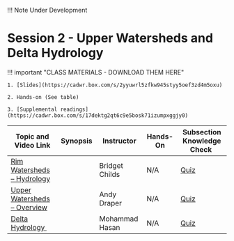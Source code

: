 !!! Note
    Under Development

# Session 2 - Upper Watersheds and Delta Hydrology

!!! important "CLASS MATERIALS - DOWNLOAD THEM HERE"
   
    1. [Slides](https://cadwr.box.com/s/2yyuwrl5zfkw945styy5oef3zd4m5oxu)

    2. Hands-on (See table)

    3. [Supplemental readings](https://cadwr.box.com/s/17dektg2qt6c9e5bosk71izumpxggjy0)

| Topic and Video Link | Synopsis | Instructor |Hands-On | Subsection Knowledge Check  | 
| --- | --- | --- | --- | --- |
| [Rim Watersheds – Hydrology]()  |   | Bridget Childs | N/A | [Quiz]() |
| [Upper Watersheds – Overview]()  |   | Andy Draper | N/A | [Quiz]() |
| [Delta Hydrology ]()  |   | Mohammad Hasan | N/A | [Quiz]() |

